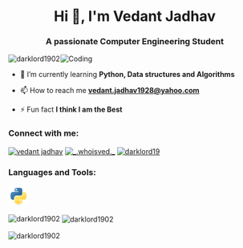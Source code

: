 <h1 align="center">Hi 👋, I'm Vedant Jadhav</h1>
<h3 align="center">A passionate Computer Engineering Student</h3>
<img align="right" alt="Coding" width="400" src="https://imgs.search.brave.com/19ARwduANNCtcflJ4_9JkvBFumGkE-f2nA8Q77NA9Fs/rs:fit:860:0:0:0/g:ce/aHR0cHM6Ly9naWZk/Yi5jb20vaW1hZ2Vz/L2hpZ2gvYW5pbWF0/ZWQtY2hvY2stY29k/aW5nLWM3OGY2ZWxq/MzJzZm9pOHEuZ2lm.gif">

<p align="left"> <img src="https://komarev.com/ghpvc/?username=darklord1902&label=Profile%20views&color=0e75b6&style=flat" alt="darklord1902" /> </p>

- 🌱 I’m currently learning **Python, Data structures and Algorithms**

- 📫 How to reach me **vedant.jadhav1928@yahoo.com**

- ⚡ Fun fact **I think I am the Best**

<h3 align="left">Connect with me:</h3>
<p align="left">
<a href="www.linkedin.com/in/vedant-jadhav-1928fj" target="blank"><img align="center" src="https://raw.githubusercontent.com/rahuldkjain/github-profile-readme-generator/master/src/images/icons/Social/linked-in-alt.svg" alt="vedant jadhav" height="30" width="40" /></a>
<a href="https://www.instagram.com/_.whoisved._/" target="blank"><img align="center" src="https://raw.githubusercontent.com/rahuldkjain/github-profile-readme-generator/master/src/images/icons/Social/instagram.svg" alt="_.whoisved._" height="30" width="40" /></a>
<a href="https://leetcode.com/u/DarkLord19/" target="blank"><img align="center" src="https://raw.githubusercontent.com/rahuldkjain/github-profile-readme-generator/master/src/images/icons/Social/leet-code.svg" alt="darklord19" height="30" width="40" /></a>
</p>

<h3 align="left">Languages and Tools:</h3>
<p align="left"> <a href="https://www.python.org" target="_blank" rel="noreferrer"> <img src="https://raw.githubusercontent.com/devicons/devicon/master/icons/python/python-original.svg" alt="python" width="40" height="40"/> </a> </p>

<p><img align="left" src="https://github-readme-stats.vercel.app/api/top-langs?username=darklord1902&show_icons=true&locale=en&layout=compact" alt="darklord1902" /></p>

<p>&nbsp;<img align="center" src="https://github-readme-stats.vercel.app/api?username=darklord1902&show_icons=true&locale=en" alt="darklord1902" /></p>

<p><img align="center" src="https://github-readme-streak-stats.herokuapp.com/?user=darklord1902&" alt="darklord1902" /></p>
